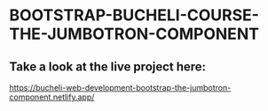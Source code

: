 # BOOTSTRAP-BUCHELI-COURSE-THE-JUMBOTRON-COMPONENT

## Take a look at the live project here:
https://bucheli-web-development-bootstrap-the-jumbotron-component.netlify.app/
